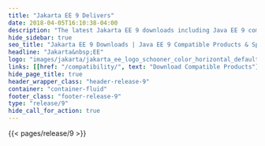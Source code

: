 ```yaml
---
title: "Jakarta EE 9 Delivers"
date: 2018-04-05T16:10:38-04:00
description: "The latest Jakarta EE 9 downloads including Java EE 9 compatible products & open source specifications to modernize your enterprise applications."
hide_sidebar: true
seo_title: "Jakarta EE 9 Downloads | Java EE 9 Compatible Products & Specifications"
headline: "Jakarta&nbsp;EE"
logo: "images/jakarta/jakarta_ee_logo_schooner_color_horizontal_default.png"
links: [[href: "/compatibility/", text: "Download Compatible Products"], [href: "/specifications/", text: "Specifications"]]
hide_page_title: true
header_wrapper_class: "header-release-9"
container: "container-fluid"
footer_class: "footer-release-9"
type: "release/9"
hide_call_for_action: true
---
```


{{< pages/release/9 >}}